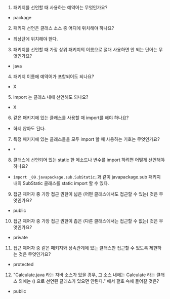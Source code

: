 1. 패키지를 선언할 때 사용하는 예약어는 무엇인가요?
- package
2. 패키지 선언은 클래스 소스 중 어디에 위치해야 하나요?
- 최상단에 위치해야 한다.
3. 패키지를 선언할 때 가장 상위 패키지의 이름으로 절대 사용하면 안 되는 단어는 무엇인가요?
- java
4. 패키지 이름에 예약어가 포함되어도 되나요?
- X
5. import 는 클래스 내에 선언해도 되나요?
- X
6. 같은 패키지에 있는 클래스를 사용할 때 import를 해야 하나요?
- 하지 않아도 된다.
7. 특정 패키지에 있는 클래스들을 모두 import 할 때 사용하는 기호는 무엇인가요?
- `*`
8. 클래스에 선언되어 있는 static 한 메소드나 변수를 import 하려면 어떻게 선언해야 하나요?
- `import _09.javapackage.sub.SubStatic;`과 같이 javapackage.sub 패키지 내의 SubStatic 클래스를 
static import 할 수 있다.
9. 접근 제어자 중 가장 접근 권한이 넓은 (어떤 클래스에서도 접근할 수 있는) 것은 무엇인가요?
- public
10. 접근 제어자 중 가장 접근 권한이 좁은 (다른 클래스에서는 접근할 수 없는) 것은 무엇인가요?
- private
11. 접근 제어자 중 같은 패키지와 상속관계에 있는 클래스만 접근할 수 있도록 제한하는 것은 무엇인가요?
- protected
12. "Calculate.java 라는 자바 소스가 있을 경우, 그 소스 내에는 Calculate 라는 클래스 외에는 () 으로 선언된
클래스가 있으면 안된다." 에서 괄호 속에 들어갈 것은?
- public
